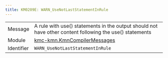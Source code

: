 ```yaml
---
title: KM0209E: WARN_UseNotLastStatementInRule
---
```


|            |           |
|------------|---------- |
| Message    | A rule with use\(\) statements in the output should not have other content following the use\(\) statements |
| Module     | [kmc-kmn.KmnCompilerMessages](kmc-kmn.kmncompilermessages) |
| Identifier | `WARN_UseNotLastStatementInRule` |


